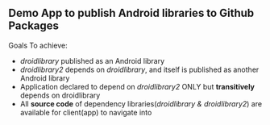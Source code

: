 ## Demo App to publish Android libraries to Github Packages
Goals To achieve:

- _droidlibrary_ published as an Android library
- _droidlibrary2_ depends on _droidlibrary_, and itself is published as another Android library
- Application declared to depend on _droidlibrary2_ ONLY but **transitively** depends on droidlibrary
- All **source code** of dependency libraries(_droidlibrary & droidlibrary2_) are available for client(app) to navigate into
